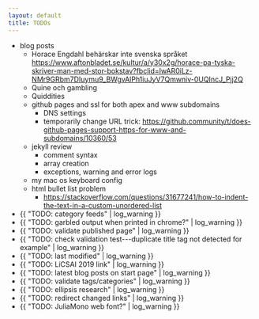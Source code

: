 ```yaml
---
layout: default
title: TODOs
---
```

- blog posts
  - Horace Engdahl behärskar inte svenska språket
    https://www.aftonbladet.se/kultur/a/y30x2g/horace-pa-tyska-skriver-man-med-stor-bokstav?fbclid=IwAR0iLz-NMr9GRbm7DIuymu9_BWgvAlPh1iuJyV7Qmwniv-0UQIncJ_Pjj2Q
  - Quine och gambling
  - Quiddities
  - github pages and ssl for both apex and www subdomains
    - DNS settings
    - temporarily change URL trick:
      https://github.community/t/does-github-pages-support-https-for-www-and-subdomains/10360/53
  - jekyll review
    - comment syntax
    - array creation
    - exceptions, warning and error logs
  - my mac os keyboard config
  - html bullet list problem
    - https://stackoverflow.com/questions/31677241/how-to-indent-the-text-in-a-custom-unordered-list
- {{ "TODO: category feeds" | log_warning }}
- {{ "TODO: garbled output when printed in chrome?" | log_warning }}
- {{ "TODO: validate published page" | log_warning }}
- {{ "TODO: check validation test---duplicate title tag not detected for example" | log_warning }}
- {{ "TODO: last modified" | log_warning }}
- {{ "TODO: LiCSAI 2019 link" | log_warning }}
- {{ "TODO: latest blog posts on start page" | log_warning }}
- {{ "TODO: validate tags/categories" | log_warning }}
- {{ "TODO: ellipsis research" | log_warning }}
- {{ "TODO: redirect changed links" | log_warning }}
- {{ "TODO: JuliaMono web font?" | log_warning }}
